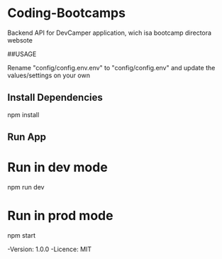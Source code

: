 # Coding-Bootcamps
Backend API for DevCamper application, wich isa bootcamp directora websote

##USAGE

Rename "config/config.env.env" to "config/config.env" and update the values/settings on your own 

## Install Dependencies

npm install

## Run App

# Run in dev mode
npm run dev

# Run in prod mode
npm start

-Version: 1.0.0
-Licence: MIT
